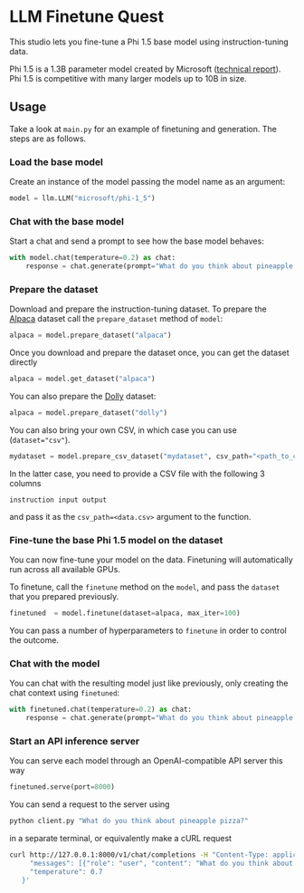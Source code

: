 # LLM Finetune Quest

This studio lets you fine-tune a Phi 1.5 base model using instruction-tuning data.

Phi 1.5 is a 1.3B parameter model created by Microsoft ([technical report](https://www.microsoft.com/en-us/research/publication/textbooks-are-all-you-need-ii-phi-1-5-technical-report/)). Phi 1.5 is competitive with many larger models up to 10B in size.

## Usage

Take a look at `main.py` for an example of finetuning and generation. The steps are as follows.

### Load the base model

Create an instance of the model passing the model name as an argument:

```python
model = llm.LLM("microsoft/phi-1_5")
```

### Chat with the base model

Start a chat and send a prompt to see how the base model behaves:

```python
with model.chat(temperature=0.2) as chat:
    response = chat.generate(prompt="What do you think about pineapple pizza?")
```

### Prepare the dataset

Download and prepare the instruction-tuning dataset. To prepare the [Alpaca](https://crfm.stanford.edu/2023/03/13/alpaca.html) dataset call the `prepare_dataset` method of `model`:

```python
alpaca = model.prepare_dataset("alpaca")
```

Once you download and prepare the dataset once, you can get the dataset directly

```python
alpaca = model.get_dataset("alpaca")
```

You can also prepare the [Dolly](https://www.databricks.com/blog/2023/04/12/dolly-first-open-commercially-viable-instruction-tuned-llm) dataset:

```python
alpaca = model.prepare_dataset("dolly")
```

You can also bring your own CSV, in which case you can use (`dataset="csv"`).

```python
mydataset = model.prepare_csv_dataset("mydataset", csv_path="<path_to_csv>")
```

In the latter case, you need to provide a CSV file with the following 3 columns
```
instruction input output
```

and pass it as the `csv_path=<data.csv>` argument to the function.

### Fine-tune the base Phi 1.5 model on the dataset

You can now fine-tune your model on the data. Finetuning will automatically run across all available GPUs.

To finetune, call the `finetune` method on the `model`, and pass the `dataset` that you prepared previously.

```python
finetuned  = model.finetune(dataset=alpaca, max_iter=100)
```

You can pass a number of hyperparameters to `finetune` in order to control the outcome.

### Chat with the model

You can chat with the resulting model just like previously, only creating the chat context using `finetuned`:

```python
with finetuned.chat(temperature=0.2) as chat:
    response = chat.generate(prompt="What do you think about pineapple pizza?")
```

### Start an API inference server

You can serve each model through an OpenAI-compatible API server this way

```python
finetuned.serve(port=8000)
```

You can send a request to the server using

```bash
python client.py "What do you think about pineapple pizza?"
```

in a separate terminal, or equivalently make a cURL request

```bash
curl http://127.0.0.1:8000/v1/chat/completions -H "Content-Type: application/json" -H "X-API-KEY: 1234567890" -d '{
     "messages": [{"role": "user", "content": "What do you think about pineapple pizza?"}],
     "temperature": 0.7
   }'
```